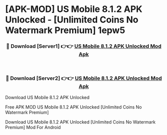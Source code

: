 # [APK-MOD] US Mobile 8.1.2 APK Unlocked - [Unlimited Coins No Watermark Premium] 1epw5



<div align="center">
<h3>🔴 Download [Server1] 👉👉 <a href="https://momento.my/?title=US_Mobile_8.1.2_APK_Unlocked">US Mobile 8.1.2 APK Unlocked Mod Apk</a></h3><br>

<h3>🔴 Download [Server2] 👉👉 <a href="https://momento.my/?title=US_Mobile_8.1.2_APK_Unlocked">US Mobile 8.1.2 APK Unlocked Mod Apk</a></h3>
</div>



Download US Mobile 8.1.2 APK Unlocked 

Free APK MOD US Mobile 8.1.2 APK Unlocked [Unlimited Coins No Watermark Premium]

Download US Mobile 8.1.2 APK Unlocked [Unlimited Coins No Watermark Premium] Mod For Android
